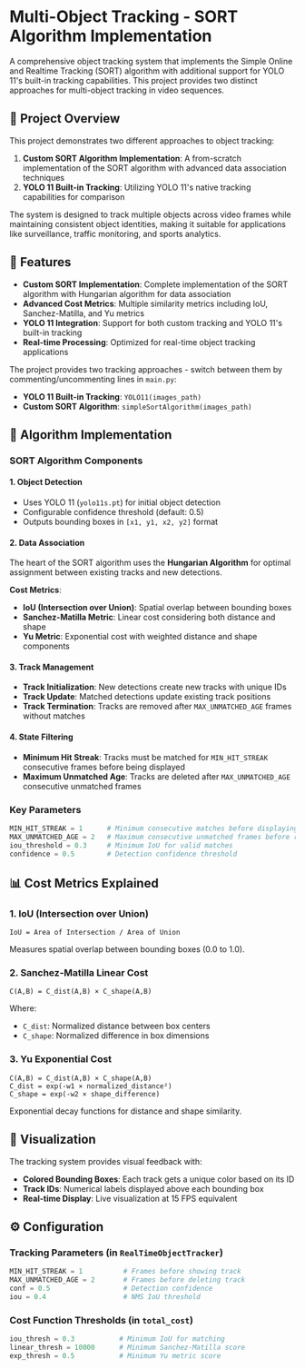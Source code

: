 # Multi-Object Tracking - SORT Algorithm Implementation

A comprehensive object tracking system that implements the Simple Online and Realtime Tracking (SORT) algorithm with additional support for YOLO 11's built-in tracking capabilities. This project provides two distinct approaches for multi-object tracking in video sequences.

## 🎯 Project Overview

This project demonstrates two different approaches to object tracking:

1. **Custom SORT Algorithm Implementation**: A from-scratch implementation of the SORT algorithm with advanced data association techniques
2. **YOLO 11 Built-in Tracking**: Utilizing YOLO 11's native tracking capabilities for comparison

The system is designed to track multiple objects across video frames while maintaining consistent object identities, making it suitable for applications like surveillance, traffic monitoring, and sports analytics.

## 🔧 Features

- **Custom SORT Implementation**: Complete implementation of the SORT algorithm with Hungarian algorithm for data association
- **Advanced Cost Metrics**: Multiple similarity metrics including IoU, Sanchez-Matilla, and Yu metrics
- **YOLO 11 Integration**: Support for both custom tracking and YOLO 11's built-in tracking
- **Real-time Processing**: Optimized for real-time object tracking applications

The project provides two tracking approaches - switch between them by commenting/uncommenting lines in `main.py`:

- **YOLO 11 Built-in Tracking**: `YOLO11(images_path)`
- **Custom SORT Algorithm**: `simpleSortAlgorithm(images_path)`

## 🧠 Algorithm Implementation

### SORT Algorithm Components

#### 1. Object Detection

- Uses YOLO 11 (`yolo11s.pt`) for initial object detection
- Configurable confidence threshold (default: 0.5)
- Outputs bounding boxes in `[x1, y1, x2, y2]` format

#### 2. Data Association

The heart of the SORT algorithm uses the **Hungarian Algorithm** for optimal assignment between existing tracks and new detections.

**Cost Metrics**:

- **IoU (Intersection over Union)**: Spatial overlap between bounding boxes
- **Sanchez-Matilla Metric**: Linear cost considering both distance and shape
- **Yu Metric**: Exponential cost with weighted distance and shape components

#### 3. Track Management

- **Track Initialization**: New detections create new tracks with unique IDs
- **Track Update**: Matched detections update existing track positions
- **Track Termination**: Tracks are removed after `MAX_UNMATCHED_AGE` frames without matches

#### 4. State Filtering

- **Minimum Hit Streak**: Tracks must be matched for `MIN_HIT_STREAK` consecutive frames before being displayed
- **Maximum Unmatched Age**: Tracks are deleted after `MAX_UNMATCHED_AGE` consecutive unmatched frames

### Key Parameters

```python
MIN_HIT_STREAK = 1      # Minimum consecutive matches before displaying
MAX_UNMATCHED_AGE = 2   # Maximum consecutive unmatched frames before removal
iou_threshold = 0.3     # Minimum IoU for valid matches
confidence = 0.5        # Detection confidence threshold
```

## 📊 Cost Metrics Explained

### 1. IoU (Intersection over Union)

```text
IoU = Area of Intersection / Area of Union
```

Measures spatial overlap between bounding boxes (0.0 to 1.0).

### 2. Sanchez-Matilla Linear Cost

```text
C(A,B) = C_dist(A,B) × C_shape(A,B)
```

Where:

- `C_dist`: Normalized distance between box centers
- `C_shape`: Normalized difference in box dimensions

### 3. Yu Exponential Cost

```text
C(A,B) = C_dist(A,B) × C_shape(A,B)
C_dist = exp(-w1 × normalized_distance²)
C_shape = exp(-w2 × shape_difference)
```

Exponential decay functions for distance and shape similarity.

## 🎨 Visualization

The tracking system provides visual feedback with:

- **Colored Bounding Boxes**: Each track gets a unique color based on its ID
- **Track IDs**: Numerical labels displayed above each bounding box
- **Real-time Display**: Live visualization at 15 FPS equivalent

## ⚙️ Configuration

### Tracking Parameters (in `RealTimeObjectTracker`)

```python
MIN_HIT_STREAK = 1          # Frames before showing track
MAX_UNMATCHED_AGE = 2       # Frames before deleting track
conf = 0.5                  # Detection confidence
iou = 0.4                   # NMS IoU threshold
```

### Cost Function Thresholds (in `total_cost`)

```python
iou_thresh = 0.3           # Minimum IoU for matching
linear_thresh = 10000      # Minimum Sanchez-Matilla score
exp_thresh = 0.5           # Minimum Yu metric score
```
